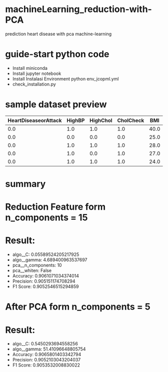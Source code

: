 # machineLearning_reduction-with-PCA
prediction heart disease with pca machine-learning 

# guide-start python code 

- Install miniconda
- Install jupyter notebook
- Install Instalasi Environment python env_jcopml.yml
- check_installation.py

# sample dataset preview
| HeartDiseaseorAttack | HighBP | HighChol | CholCheck | BMI  | Smoker | Stroke | Diabetes | PhysActivity | Fruits | ... | AnyHealthcare | NoDocbcCost | GenHlth | MentHlth | PhysHlth | DiffWalk | Sex | Age | Education | Income |
|----------------------|--------|----------|-----------|------|--------|--------|----------|--------------|--------|-----|---------------|------------|---------|----------|----------|----------|-----|-----|-----------|--------|
| 0.0                  | 1.0    | 1.0      | 1.0       | 40.0 | 1.0    | 0.0    | 0.0      | 0.0          | 0.0    | ... | 1.0           | 0.0        | 5.0     | 18.0     | 15.0     | 1.0      | 0.0 | 9.0 | 4.0       | 3.0    |
| 0.0                  | 0.0    | 0.0      | 0.0       | 25.0 | 1.0    | 0.0    | 0.0      | 1.0          | 0.0    | ... | 0.0           | 1.0        | 3.0     | 0.0      | 0.0      | 0.0      | 0.0 | 7.0 | 6.0       | 1.0    |
| 0.0                  | 1.0    | 1.0      | 1.0       | 28.0 | 0.0    | 0.0    | 0.0      | 0.0          | 1.0    | ... | 1.0           | 1.0        | 5.0     | 30.0     | 30.0     | 1.0      | 0.0 | 9.0 | 4.0       | 8.0    |
| 0.0                  | 1.0    | 0.0      | 1.0       | 27.0 | 0.0    | 0.0    | 0.0      | 1.0          | 1.0    | ... | 1.0           | 0.0        | 2.0     | 0.0      | 0.0      | 0.0      | 0.0 | 11.0 | 3.0       | 6.0    |
| 0.0                  | 1.0    | 1.0      | 1.0       | 24.0 | 0.0    | 0.0    | 0.0      | 1.0          | 1.0    | ... | 1.0           | 0.0        | 2.0     | 3.0      | 0.0      | 0.0      | 0.0 | 11.0 | 5.0       | 4.0    |

# summary
# Reduction Feature form n_components = 15
# Result:

- algo__C: 0.05589524205217925
- algo__gamma: 4.689400963537697
- pca__n_components: 10
- pca__whiten: False
- Accuracy: 0.9061071034374014
- Precision: 0.905151174708294
- F1 Score: 0.9052546515294859

# After PCA form n_components = 5
# Result:

- algo__C: 0.5450293694558256
- algo__gamma: 51.41096648805754
- Accuracy: 0.9065801403342794
- Precision: 0.9052103043204037
- F1 Score: 0.9053532008830022
